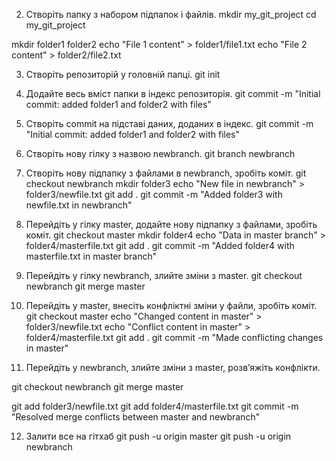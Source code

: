 2. Створіть папку з набором підпапок і файлів.
mkdir my_git_project
cd my_git_project

mkdir folder1 folder2
echo "File 1 content" > folder1/file1.txt
echo "File 2 content" > folder2/file2.txt

3. Створіть репозиторій у головній папці.
git init

4. Додайте весь вміст папки в індекс репозиторія.
git commit -m "Initial commit: added folder1 and folder2 with files"

5. Створіть commit на підставі даних, доданих в індекс.
git commit -m "Initial commit: added folder1 and folder2 with files"

6. Створіть нову гілку з назвою newbranch.
 git branch newbranch

 7. Створіть нову підпапку з файлами в newbranch, зробіть коміт.
 git checkout newbranch
mkdir folder3
echo "New file in newbranch" > folder3/newfile.txt
git add .
git commit -m "Added folder3 with newfile.txt in newbranch"

8. Перейдіть у гілку master, додайте нову підпапку з файлами, зробіть коміт.
 git checkout master
mkdir folder4
echo "Data in master branch" > folder4/masterfile.txt
git add .
git commit -m "Added folder4 with masterfile.txt in master branch"

9. Перейдіть у гілку newbranch, злийте зміни з master.
  git checkout newbranch
git merge master

10. Перейдіть у master, внесіть конфліктні зміни у файли, зробіть коміт.
git checkout master
echo "Changed content in master" > folder3/newfile.txt
echo "Conflict content in master" > folder4/masterfile.txt
git add .
git commit -m "Made conflicting changes in master"

11. Перейдіть у newbranch, злийте зміни з master, розв’яжіть конфлікти.

git checkout newbranch
git merge master


git add folder3/newfile.txt
git add folder4/masterfile.txt
git commit -m "Resolved merge conflicts between master and newbranch"

12. Залити все на гітхаб 
git push -u origin master
git push -u origin newbranch

